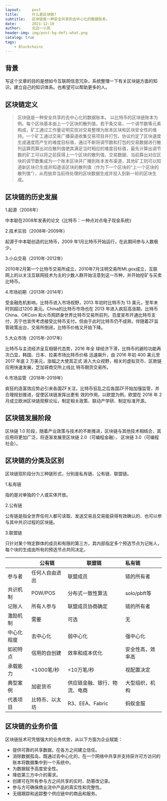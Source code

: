 ```yaml
---
layout:     post
title:      什么是区块链?
subtitle:   区块链是一种安全共享的去中心化的数据账本。
date:       2021-12-10
author:     北边一小民
header-img: img/post-bg-defi-what.png
catalog: true
tags:
    - Blockchains
---
```


## 背景

写这个文章的目的是想如今互联网信息冗杂，系统整理一下有关区块链方面的知识。建立自己的知识体系。也希望可以帮助更多的人。

## 区块链定义
> 区块链是一种安全共享的去中心化的数据账本。
以比特币的区块链账本为例。每个区块基本由上一个区块的散列值，若干条交易，一个调节数等元素构成，矿工通过工作量证明实现对交易整理为账本区块和区块安全性的维持。一个矿工通过交易广播渠道收集交易项目并打包，协议约定了区块速度生成速度而产生的难度目标值，通过不断将调节数和打包的交易数据进行散列运算而算出对应散列值使其满足当时相应的难度目标值，最先计算出调节数的矿工可以将之前获得上一个区块的散列值、交易数据、当前算出对应区块的调节数集成为一个账本区块并广播到账本发布渠道，其他矿工则可以知道新区块已生成并知道该区块的散列值（作为下一个区块的“上一个区块的散列值”），从而放弃当前待处理的区块数据生成并投入到新一轮的区块生成。

## 区块链的历史发展
1.起源（2008年）

中本聪在2008年发表的论文《比特币：一种点对点电子现金系统》

2.技术实验（2008年-2009年）

起源于中本聪创造的比特币，2009 年1月比特币开始运行，在此期间参与人数极少。

3.小众交易（2010年-2012年）

2010年2月第一个比特币交易所成立，2010年7月注明交易所Mt.gox成立，互联网上的以关注互联网技术为主的少数人群开始注意到这一币种，并开始挖矿与买卖比特币。

4.市场初期（2013年-2014年）

受金融危机影响，比特币进入市场视野，2013 年初时比特币为 13 美元，至年末时则超过1200 美元。China的比特币市场也在 2013 年进入疯狂高涨期，比特币China、OKCoin 和火币网跻身世界比特币交易所前列，百度宣布开通比特币支付，苏宁也宣传考虑接受比特币支付。但由于此时比特币仍不成熟，伴随着ZF监管政策出台，交易所倒闭，比特币价格又开始下降。

5.大众市场（2015年-2017年）

比特币与主流经济呈互相替代态势，2016 年全 球经济下滑，比特币的避险功能再次凸显，韩国、日本、拉美市场比特币价格 迅速飙升，由 2016 年初 400 美元至 2017 年底 2 万美元，涨幅之大使其正式 进入大众视野，相关的虚拟货币、区款链应用快速发展，芝加哥商交所上线比 特币期货交易所。

6.市场监管（2018年-2019年）

疯狂的造富效应势必引来各国ZF关注，比特币狂乱之后各国ZF开始加强监管，并合理规划推进，促使区块链发挥出更有 效的作用。以欧盟为例，欧盟在 2018 年 2 月成立欧洲区块链观察论坛，制定相关政策、联动产学研、制定标准开源。

## 区块链发展阶段
区块链 1.0 阶段，随着产业政策与技术的不断推进，区块链与其他技术相结合，其应用将更加广泛，将逐渐发展至区块链 2.0（可编程金融）， 区块链 3.0（可编程社会）。


## 区块链的分类及区别

区块链现阶段分为三种链形式，分别是私有链、公有链、联盟链。

1.私有链

指的是对单独的个人或实体开放。

2.公有链

公有链是指全世界任何人都可读取、发送交易且交易能获得有效确认的、也可以参与其中共识过程的区块链。

3.联盟链

只针对某个特定群体的成员和有限的第三方，其内部指定多个预选节点为记账人，每个块的生成由所有的预选节点共同决定。


|            | 公有链         | 联盟链                    | 私有链          |
|------------|----------------|---------------------------|:----------------|
| 参与者     | 任何人自由进出 | 联盟成员                  | 链的所有者      |
| 共识机制   | POW/POS        | 分布式一致性算法           | solo/pbft等     |
| 记账人     | 所有人参与     | 联盟成员协商确定          | 链的所有者      |
| 激励机制   | 需要           | 可选                      | 无              |
| 中心化程度 | 去中心化       | 弱中心化                  | 强中心化        |
| 如初特点   | 信用的自创建   | 效率和成本优化            | 安全性高，效率高 |
| 承载能力   | <1000笔/秒     | <10万笔/秒                | 视配置决定      |
| 典型案例   | 加密货币       | 供应链金融、银行、物流、电商 | 大型组织，机构   |
| 代表项目   | 比特币、以太坊  | R3、EEA、Fabric | 蚂蚁金服        |

## 区块链的业务价值

区块链技术可凭借强大的业务优势，从以下方面为企业赋能：

* 提供可靠的共享数据，在各方之间建立信任。
* 消除数据孤岛，既通过去中心化的，在一个网络中共享并支持获许可方访问的账本将数据集中到一个系统中。
* 为数据赋予高度安全性。
* 降低第三方中介的需求。
* 创建可在所有参与方之间共享的实时、防篡改记录。
* 参与方可确保商业流中产品的真实性和完整性。
* 无缝跟踪和追踪整个供应链中的商品和服务。





